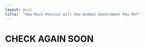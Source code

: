 ```yaml
---
layout: post
title:  "How Much Pension will the Quebec Government Pay Me?"
---
```


<h1>CHECK AGAIN SOON</h1>
